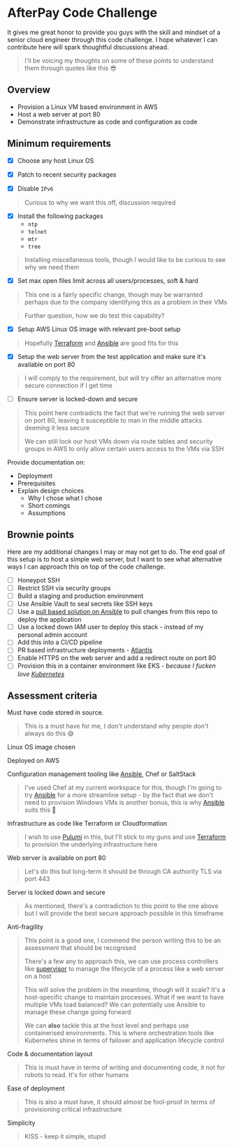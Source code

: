 # AfterPay Code Challenge

It gives me great honor to provide you guys with the skill and mindset of a senior cloud engineer through this code challenge. I hope whatever I can contribute here will spark thoughtful discussions ahead.

> I'll be voicing my thoughts on some of these points to understand them through quotes like this 😎

## Overview

- Provision a Linux VM based environment in AWS
- Host a web server at port 80
- Demonstrate infrastructure as code and configuration as code

## Minimum requirements

- [x] Choose any host Linux OS

- [x] Patch to recent security packages

- [x] Disable `IPv6`

> Curious to why we want this off, discussion required

- [x] Install the following packages 
  - `ntp`
  - `telnet`
  - `mtr`
  - `tree`

> Installing miscellaneous tools, though I would like to be curious to see why we need them

- [x] Set max open files limit across all users/processes, soft & hard
  
> This one is a fairly specific change, though may be warranted perhaps due to the company identifying this as a problem in their VMs

> Further question, how we do test this capability?

- [x] Setup AWS Linux OS image with relevant pre-boot setup

> Hopefully [Terraform](https://www.terraform.io/) and [Ansible](https://www.ansible.com/) are good fits for this

- [x] Setup the web server from the test application and make sure it's available on port 80

> I will comply to the requirement, but will try offer an alternative more secure connection if I get time

- [ ] Ensure server is locked-down and secure

> This point here contradicts the fact that we're running the web server on port 80, leaving it susceptible to man in the middle attacks deeming it less secure
> 
> We can still lock our host VMs down via route tables and security groups in AWS to only allow certain users access to the VMs via SSH

Provide documentation on:

- Deployment
- Prerequisites
- Explain design choices
  - Why I chose what I chose
  - Short comings
  - Assumptions

## Brownie points

Here are my additional changes I may or may not get to do. The end goal of this setup is to host a simple web server, but I want to see what alternative ways I can approach this on top of the code challenge.

- [ ] Honeypot SSH
- [ ] Restrict SSH via security groups
- [ ] Build a staging and production environment
- [ ] Use Ansible Vault to seal secrets like SSH keys
- [ ] Use a [pull based solution on Ansible](https://docs.ansible.com/ansible/latest/user_guide/playbooks_intro.html#ansible-pull) to pull changes from this repo to deploy the application
- [ ] Use a locked down IAM user to deploy this stack - instead of my personal admin account
- [ ] Add this into a CI/CD pipeline
- [ ] PR based infrastructure deployments - [Atlantis](https://www.runatlantis.io/)
- [ ] Enable HTTPS on the web server and add a redirect route on port 80
- [ ] Provision this in a container environment like EKS - *because I fucken love [Kubernetes](https://kubernetes.io/)*

## Assessment criteria

Must have code stored in source.

> This is a must have for me, I don't understand why people don't always do this 😅

Linux OS image chosen

Deployed on AWS

Configuration management tooling like [Ansible](https://www.ansible.com/), Chef or SaltStack

> I've used Chef at my current workspace for this, though I'm going to try [Ansible](https://www.ansible.com/) for a more streamline setup - by the fact that we don't need to provision Windows VMs is another bonus, this is why [Ansible](https://www.ansible.com/) suits this 🙂

Infrastructure as code like Terraform or Cloudformation

> I wish to use [Pulumi](https://www.pulumi.com/) in this, but I'll stick to my guns and use [Terraform](https://www.terraform.io/) to provision the underlying infrastructure here

Web server is available on port 80

> Let's do this but long-term it should be through CA authority TLS via port 443

Server is locked down and secure

> As mentioned, there's a contradiction to this point to the one above but I will provide the best secure approach possible in this timeframe

Anti-fragility

> This point is a good one, I commend the person writing this to be an assessment that should be recognised
> 
> There's a few any to approach this, we can use process controllers like [supervisor](http://supervisord.org/) to manage the lifecycle of a process like a web server on a host
> 
> This will solve the problem in the meantime, though will it scale? It's a host-specific change to maintain processes. What if we want to have multiple VMs load balanced? We can potentially use Ansible to manage these change going forward
> 
> We can **also** tackle this at the host level and perhaps use containerised environments. This is where orchestration tools like Kubernetes shine in terms of failover and application lifecycle control

Code & documentation layout

> This is must have in terms of writing and documenting code, it not for robots to read. It's for other humans

Ease of deployment

> This is also a must have, it should almost be fool-proof in terms of provisioning critical infrastructure

Simplicity

> KISS - keep it simple, stupid
